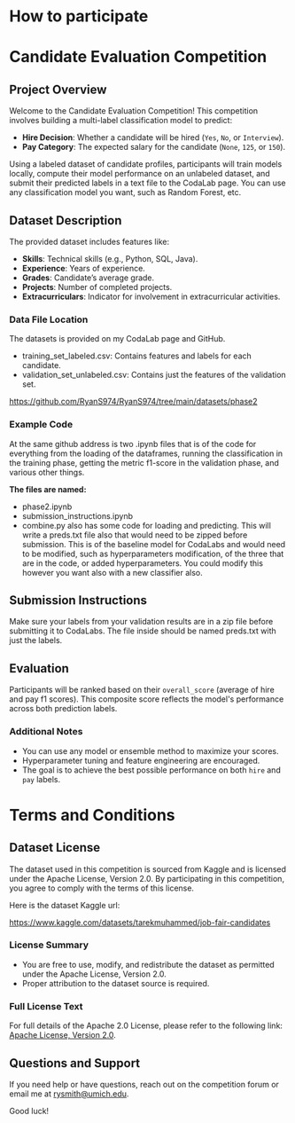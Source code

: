 # How to participate

# Candidate Evaluation Competition

## Project Overview
Welcome to the Candidate Evaluation Competition! This competition involves building a multi-label classification model to predict:

- **Hire Decision**: Whether a candidate will be hired (`Yes`, `No`, or `Interview`).
- **Pay Category**: The expected salary for the candidate (`None`, `125`, or `150`).

Using a labeled dataset of candidate profiles, participants will train models locally, compute their model performance on an unlabeled dataset, and submit their predicted labels in a text file to the CodaLab page.  You can use any classification model you want, such as Random Forest, etc.

## Dataset Description
The provided dataset includes features like:

- **Skills**: Technical skills (e.g., Python, SQL, Java).
- **Experience**: Years of experience.
- **Grades**: Candidate’s average grade.
- **Projects**: Number of completed projects.
- **Extracurriculars**: Indicator for involvement in extracurricular activities.

### Data File Location
The datasets is provided on my CodaLab page and GitHub.

- training_set_labeled.csv: Contains features and labels for each candidate.
- validation_set_unlabeled.csv: Contains just the features of the validation set.

https://github.com/RyanS974/RyanS974/tree/main/datasets/phase2

### Example Code

At the same github address is two .ipynb files that is of the code for everything from the loading of the dataframes, running the classification in the training phase, getting the metric f1-score in the validation phase, and various other things.

**The files are named:**

- phase2.ipynb
- submission_instructions.ipynb
- combine.py also has some code for loading and predicting. This will write a preds.txt file also that would need to be zipped before submission.  This is of the baseline model for CodaLabs and would need to be modified, such as hyperparameters modification, of the three that are in the code, or added hyperparameters.  You could modify this however you want also with a new classifier also.

## Submission Instructions
Make sure your labels from your validation results are in a zip file before submitting it to CodaLabs.  The file inside should be named preds.txt with just the labels.

## Evaluation
Participants will be ranked based on their `overall_score` (average of hire and pay f1 scores). This composite score reflects the model's performance across both prediction labels.

### Additional Notes
- You can use any model or ensemble method to maximize your scores.
- Hyperparameter tuning and feature engineering are encouraged.
- The goal is to achieve the best possible performance on both `hire` and `pay` labels.

# Terms and Conditions

## Dataset License
The dataset used in this competition is sourced from Kaggle and is licensed under the Apache License, Version 2.0. By participating in this competition, you agree to comply with the terms of this license.

Here is the dataset Kaggle url:

https://www.kaggle.com/datasets/tarekmuhammed/job-fair-candidates

### License Summary
- You are free to use, modify, and redistribute the dataset as permitted under the Apache License, Version 2.0.
- Proper attribution to the dataset source is required.

### Full License Text
For full details of the Apache 2.0 License, please refer to the following link: [Apache License, Version 2.0](http://www.apache.org/licenses/LICENSE-2.0).

## Questions and Support
If you need help or have questions, reach out on the competition forum or email me at rysmith@umich.edu.

Good luck!
